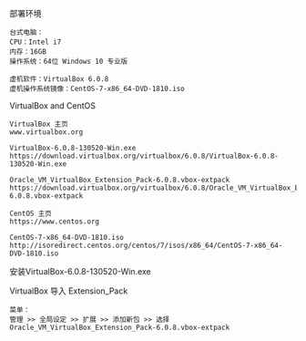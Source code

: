 部署环境
```
台式电脑：
CPU：Intel i7
内存：16GB
操作系统：64位 Windows 10 专业版

虚机软件：VirtualBox 6.0.8
虚机操作系统镜像：CentOS-7-x86_64-DVD-1810.iso
```


VirtualBox and CentOS
```
VirtualBox 主页
www.virtualbox.org

VirtualBox-6.0.8-130520-Win.exe
https://download.virtualbox.org/virtualbox/6.0.8/VirtualBox-6.0.8-130520-Win.exe

Oracle_VM_VirtualBox_Extension_Pack-6.0.8.vbox-extpack
https://download.virtualbox.org/virtualbox/6.0.8/Oracle_VM_VirtualBox_Extension_Pack-6.0.8.vbox-extpack

CentOS 主页
https://www.centos.org

CentOS-7-x86_64-DVD-1810.iso
http://isoredirect.centos.org/centos/7/isos/x86_64/CentOS-7-x86_64-DVD-1810.iso
```

安装VirtualBox-6.0.8-130520-Win.exe


VirtualBox 导入 Extension_Pack
```
菜单：
管理 >> 全局设定 >> 扩展 >> 添加新包 >> 选择Oracle_VM_VirtualBox_Extension_Pack-6.0.8.vbox-extpack
```